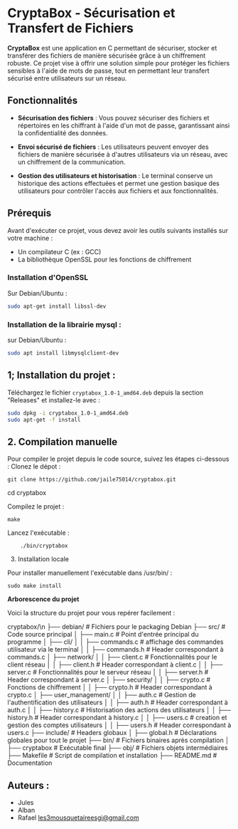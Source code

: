 # **CryptaBox** - Sécurisation et Transfert de Fichiers

**CryptaBox** est une application en C permettant de sécuriser, stocker et transférer des fichiers de manière sécurisée grâce à un chiffrement robuste. Ce projet vise à offrir une solution simple pour protéger les fichiers sensibles à l'aide de mots de passe, tout en permettant leur transfert sécurisé entre utilisateurs sur un réseau.

## Fonctionnalités

- **Sécurisation des fichiers** : Vous pouvez sécuriser des fichiers et répertoires en les chiffrant à l'aide d'un mot de passe, garantissant ainsi la confidentialité des données.
  
- **Envoi sécurisé de fichiers** : Les utilisateurs peuvent envoyer des fichiers de manière sécurisée à d'autres utilisateurs via un réseau, avec un chiffrement de la communication.
  
- **Gestion des utilisateurs et historisation** : Le terminal conserve un historique des actions effectuées et permet une gestion basique des utilisateurs pour contrôler l'accès aux fichiers et aux fonctionnalités.

## Prérequis

Avant d'exécuter ce projet, vous devez avoir les outils suivants installés sur votre machine :
- Un compilateur C (ex : GCC)
- La bibliothèque OpenSSL pour les fonctions de chiffrement

### Installation d'OpenSSL 

Sur Debian/Ubuntu :
```bash
sudo apt-get install libssl-dev
```
### Installation de la librairie mysql : 
sur Debian/Ubuntu :
```bash
sudo apt install libmysqlclient-dev
```
## 1; Installation du projet : 
Téléchargez le fichier `cryptabox_1.0-1_amd64.deb` depuis la section "Releases" et installez-le avec :
```bash
sudo dpkg -i cryptabox_1.0-1_amd64.deb
sudo apt-get -f install
```
## 2. Compilation manuelle

Pour compiler le projet depuis le code source, suivez les étapes ci-dessous :
Clonez le dépot : 
```
git clone https://github.com/jaile75014/cryptabox.git
```
cd cryptabox

Compilez le projet :
```
make
```
Lancez l'exécutable :
```
    ./bin/cryptabox
```
3. Installation locale

Pour installer manuellement l'exécutable dans /usr/bin/ :
```
sudo make install
```


 **Arborescence du projet**

Voici la structure du projet pour vous repérer facilement :

cryptabox/\\n
├── debian/                   # Fichiers pour le packaging Debian
├── src/                      # Code source principal
│   ├── main.c                # Point d'entrée principal du programme
│   ├── cli/
│   │   ├── commands.c        # affichage des commandes utilisateur via le terminal
│   │   ├── commands.h        # Header correspondant à commands.c
│   ├── network/
│   │   ├── client.c          # Fonctionnalités pour le client réseau
│   │   ├── client.h          # Header correspondant à client.c
│   │   ├── server.c          # Fonctionnalités pour le serveur réseau
│   │   ├── server.h          # Header correspondant à server.c
│   ├── security/
│   │   ├── crypto.c          # Fonctions de chiffrement
│   │   ├── crypto.h          # Header correspondant à crypto.c
│   ├── user_management/
│   │   ├── auth.c            # Gestion de l'authentification des utilisateurs
│   │   ├── auth.h            # Header correspondant à auth.c
│   │   ├── history.c         # Historisation des actions des utilisateurs
│   │   ├── history.h         # Header correspondant à history.c
│   │   ├── users.c           # creation et gestion des comptes utilisateurs
│   │   ├── users.h           # Header correspondant à users.c
├── include/                  # Headers globaux
│   ├── global.h              # Déclarations globales pour tout le projet
├── bin/                      # Fichiers binaires après compilation
│   ├── cryptabox             # Exécutable final
├── obj/                      # Fichiers objets intermédiaires
├── Makefile                  # Script de compilation et installation
├── README.md                 # Documentation

## Auteurs :  
  - Jules
  - Alban
  - Rafael
<les3mousquetaireesgi@gmail.com>

